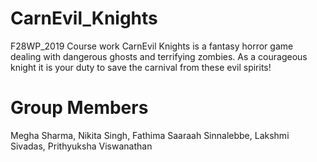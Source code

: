 # CarnEvil_Knights
F28WP_2019 Course work 
CarnEvil Knights is a fantasy horror game dealing with dangerous ghosts and terrifying zombies. As a courageous knight it is your duty to save the carnival from these evil spirits! 

# Group Members
Megha Sharma, Nikita Singh, Fathima Saaraah Sinnalebbe, Lakshmi Sivadas, Prithyuksha Viswanathan


